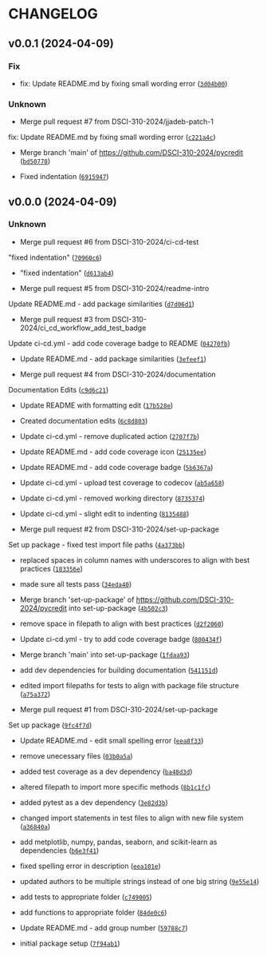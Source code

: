 # CHANGELOG



## v0.0.1 (2024-04-09)

### Fix

* fix: Update README.md by fixing small wording error ([`3d04b00`](https://github.com/DSCI-310-2024/pycredit/commit/3d04b003afe7a555eb4029b775b005f8d3b04a30))

### Unknown

* Merge pull request #7 from DSCI-310-2024/jjadeb-patch-1

fix: Update README.md by fixing small wording error ([`c221a4c`](https://github.com/DSCI-310-2024/pycredit/commit/c221a4c4a7ec915f79e6a3a8a8b5496a1a01bad9))

* Merge branch &#39;main&#39; of https://github.com/DSCI-310-2024/pycredit ([`bd50778`](https://github.com/DSCI-310-2024/pycredit/commit/bd50778bc14baf16d82439cd8de27f22d230f357))

* Fixed indentation ([`6915947`](https://github.com/DSCI-310-2024/pycredit/commit/691594791eb7131d09e10def2e21e5db8d48e3b1))


## v0.0.0 (2024-04-09)

### Unknown

* Merge pull request #6 from DSCI-310-2024/ci-cd-test

&#34;fixed indentation&#34; ([`70960c6`](https://github.com/DSCI-310-2024/pycredit/commit/70960c6cd887c3fe50c38ea929496389503054f2))

* &#34;fixed indentation&#34; ([`d613ab4`](https://github.com/DSCI-310-2024/pycredit/commit/d613ab4dde31fb2e8cd8d6a9964cbb7efa20dc69))

* Merge pull request #5 from DSCI-310-2024/readme-intro

Update README.md - add package similarities ([`d7d06d1`](https://github.com/DSCI-310-2024/pycredit/commit/d7d06d1ab05f7edff19e072589a1e27f748dacf9))

* Merge pull request #3 from DSCI-310-2024/ci_cd_workflow_add_test_badge

Update ci-cd.yml - add code coverage badge to README ([`04270fb`](https://github.com/DSCI-310-2024/pycredit/commit/04270fb0692c6269a13ecf10eda1e77cfeb4310f))

* Update README.md - add package similarities ([`3efeef1`](https://github.com/DSCI-310-2024/pycredit/commit/3efeef121616f34a41000e5ec2e96cc0c1fd83d6))

* Merge pull request #4 from DSCI-310-2024/documentation

Documentation Edits ([`c9d6c21`](https://github.com/DSCI-310-2024/pycredit/commit/c9d6c2147a7d7f5419196c28b63dd0278dad1817))

* Update README with formatting edit ([`17b528e`](https://github.com/DSCI-310-2024/pycredit/commit/17b528ee37a6c1bd6899908ff15b939946fbe1b0))

* Created documentation edits ([`6c8d803`](https://github.com/DSCI-310-2024/pycredit/commit/6c8d803bb63ca87b5f795a1541a04b37a09a918b))

* Update ci-cd.yml - remove duplicated action ([`2707f7b`](https://github.com/DSCI-310-2024/pycredit/commit/2707f7b42cb9964263a06f52f12b743707cd22a9))

* Update README.md - add code coverage icon ([`25135ee`](https://github.com/DSCI-310-2024/pycredit/commit/25135ee8b7bf4a068f4c4b52343fa0cd6d1916bc))

* Update README.md - add code coverage badge ([`5b6367a`](https://github.com/DSCI-310-2024/pycredit/commit/5b6367a3807a2142f5ca34026f82abecc5182afd))

* Update ci-cd.yml - upload test coverage to codecov ([`ab5a658`](https://github.com/DSCI-310-2024/pycredit/commit/ab5a6585f554b14949ea725167dad48b3303dfd4))

* Update ci-cd.yml - removed working directory ([`8735374`](https://github.com/DSCI-310-2024/pycredit/commit/8735374022da0eb993257d08e9a5d65e00af5bd1))

* Update ci-cd.yml - slight edit to indenting ([`8135488`](https://github.com/DSCI-310-2024/pycredit/commit/81354885dc88e6919365c0815b1c4d1d1d2accb6))

* Merge pull request #2 from DSCI-310-2024/set-up-package

Set up package - fixed test import file paths ([`4a373bb`](https://github.com/DSCI-310-2024/pycredit/commit/4a373bb82ae565d67df63e34073de1379b2fde7f))

* replaced spaces in column names with underscores to align with best practices ([`183356e`](https://github.com/DSCI-310-2024/pycredit/commit/183356ea584bf3378056459b406d963f02f09e35))

* made sure all tests pass ([`34eda40`](https://github.com/DSCI-310-2024/pycredit/commit/34eda4061f84978e2867042bebc95b58f41e8f86))

* Merge branch &#39;set-up-package&#39; of https://github.com/DSCI-310-2024/pycredit into set-up-package ([`4b502c3`](https://github.com/DSCI-310-2024/pycredit/commit/4b502c3f640cc18f9258d6f6295b6c7797099d2f))

* remove space in filepath to align with best practices ([`d2f2060`](https://github.com/DSCI-310-2024/pycredit/commit/d2f206069b68a1df7522a8e49e8daa199d911409))

* Update ci-cd.yml - try to add code coverage badge ([`800434f`](https://github.com/DSCI-310-2024/pycredit/commit/800434f90d2bf23732b529c7d92347cc21b4f6c7))

* Merge branch &#39;main&#39; into set-up-package ([`1fdaa93`](https://github.com/DSCI-310-2024/pycredit/commit/1fdaa93aa02bc9ff354cb97f58abae23849d0a90))

* add dev dependencies for building documentation ([`541151d`](https://github.com/DSCI-310-2024/pycredit/commit/541151d8f53e84db8abe6570824e1e4d9cf10896))

* edited import filepaths for tests to align with package file structure ([`a75a372`](https://github.com/DSCI-310-2024/pycredit/commit/a75a3720e69ac7b4eec7d144bc19b32f915c15c6))

* Merge pull request #1 from DSCI-310-2024/set-up-package

Set up package ([`9fc4f7d`](https://github.com/DSCI-310-2024/pycredit/commit/9fc4f7dfdbf26eff5acb90ae5b40b667c73563b6))

* Update README.md - edit small spelling error ([`eea8f33`](https://github.com/DSCI-310-2024/pycredit/commit/eea8f3392f99f9242ff3b2438cd4083ee65d7aef))

* remove unecessary files ([`03b0a5a`](https://github.com/DSCI-310-2024/pycredit/commit/03b0a5a6afca22cad2b647136df53c35e4f67bbb))

* added test coverage as a dev dependency ([`ba48d3d`](https://github.com/DSCI-310-2024/pycredit/commit/ba48d3dcb65434a3e0aa5e1b5d21f57c192eea8d))

* altered filepath to import more specific methods ([`8b1c1fc`](https://github.com/DSCI-310-2024/pycredit/commit/8b1c1fc04d372042a5e1e64d351b0f404f87eb29))

* added pytest as a dev dependency ([`3e82d3b`](https://github.com/DSCI-310-2024/pycredit/commit/3e82d3b34d9b5fda3fab77e836a387a6b174ce61))

* changed import statements in test files to align with new file system ([`a36840a`](https://github.com/DSCI-310-2024/pycredit/commit/a36840a62ae804985a8d487f3e9d6e079de275d4))

* add metplotlib, numpy, pandas, seaborn, and scikit-learn as dependencies ([`b6e3f41`](https://github.com/DSCI-310-2024/pycredit/commit/b6e3f4173b6e7ce8bbf17e78b74d3491723b0bf5))

* fixed spelling error in description ([`eea101e`](https://github.com/DSCI-310-2024/pycredit/commit/eea101ea3d0cc1e2078d1ecc14e1bfb654cd78cc))

* updated authors to be multiple strings instead of one big string ([`9e55e14`](https://github.com/DSCI-310-2024/pycredit/commit/9e55e14a13813928a7cbc3a9a87c4ace0ce8911a))

* add tests to appropriate folder ([`c749005`](https://github.com/DSCI-310-2024/pycredit/commit/c7490059f8f8c4ebfdacad4e1007e505004478b8))

* add functions to appropriate folder ([`84de0c6`](https://github.com/DSCI-310-2024/pycredit/commit/84de0c608d07ffaefa382f19b75287e8b720c05d))

* Update README.md - add group number ([`59788c7`](https://github.com/DSCI-310-2024/pycredit/commit/59788c77e36b297a2cef6786933c0b567c06f076))

* initial package setup ([`7f94ab1`](https://github.com/DSCI-310-2024/pycredit/commit/7f94ab122104cb5705547dcf33d0398866299dcd))
